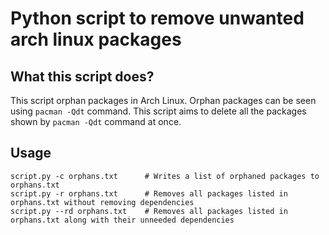 # Python script to remove unwanted arch linux packages

## What this script does?
This script orphan packages in Arch Linux.
Orphan packages can be seen using ```pacman -Qdt``` command. This script aims to delete all the packages shown by ```pacman -Qdt``` command at once.

## Usage
```
script.py -c orphans.txt      # Writes a list of orphaned packages to orphans.txt
script.py -r orphans.txt      # Removes all packages listed in orphans.txt without removing dependencies
script.py --rd orphans.txt    # Removes all packages listed in orphans.txt along with their unneeded dependencies
```

